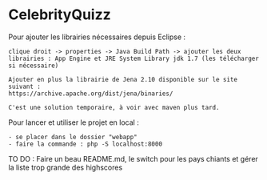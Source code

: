 # CelebrityQuizz

Pour ajouter les librairies nécessaires depuis Eclipse : 

	clique droit -> properties -> Java Build Path -> ajouter les deux librairies : App Engine et JRE System Library jdk 1.7 (les télécharger si nécessaire)
	
	Ajouter en plus la librairie de Jena 2.10 disponible sur le site suivant :
	https://archive.apache.org/dist/jena/binaries/
	
	C'est une solution temporaire, à voir avec maven plus tard.

Pour lancer et utiliser le projet en local : 

	- se placer dans le dossier "webapp"
	- faire la commande : php -S localhost:8000

	
TO DO : Faire un beau README.md, le switch pour les pays chiants et gérer la liste trop grande des highscores